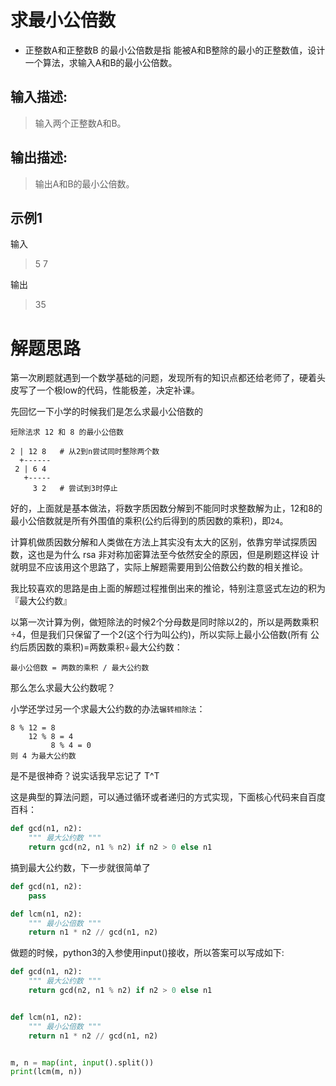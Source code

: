 # 求最小公倍数

* 正整数A和正整数B 的最小公倍数是指 能被A和B整除的最小的正整数值，设计一个算法，求输入A和B的最小公倍数。

## 输入描述:

> 输入两个正整数A和B。

## 输出描述:

> 输出A和B的最小公倍数。

## 示例1

输入
> 5 7

输出
> 35


# 解题思路

第一次刷题就遇到一个数学基础的问题，发现所有的知识点都还给老师了，硬着头皮写了一个极low的代码，性能极差，决定补课。

先回忆一下小学的时候我们是怎么求最小公倍数的

```shell script
短除法求 12 和 8 的最小公倍数

2 | 12 8   # 从2到n尝试同时整除两个数
  +------
 2 | 6 4
   +-----
     3 2   # 尝试到3时停止
```

好的，上面就是基本做法，将数字质因数分解到不能同时求整数解为止，12和8的最小公倍数就是所有外围值的乘积(公约后得到的质因数的乘积)，即`24`。

计算机做质因数分解和人类做在方法上其实没有太大的区别，依靠穷举试探质因数，这也是为什么 rsa 非对称加密算法至今依然安全的原因，但是刷题这样设
计就明显不应该用这个思路了，实际上解题需要用到公倍数公约数的相关推论。

我比较喜欢的思路是由上面的解题过程推倒出来的推论，特别注意竖式左边的积为『最大公约数』

以第一次计算为例，做短除法的时候2个分母数是同时除以2的，所以是两数乘积÷4，但是我们只保留了一个2(这个行为叫公约)，所以实际上最小公倍数(所有
公约后质因数的乘积)=两数乘积÷最大公约数：

```shell script
最小公倍数 = 两数的乘积 / 最大公约数
```

那么怎么求最大公约数呢？

小学还学过另一个求最大公约数的办法`辗转相除法`：

```shell script
8 % 12 = 8
    12 % 8 = 4
         8 % 4 = 0
则 4 为最大公约数
```

是不是很神奇？说实话我早忘记了 T^T

这是典型的算法问题，可以通过循环或者递归的方式实现，下面核心代码来自百度百科：

```python
def gcd(n1, n2):
    """ 最大公约数 """
    return gcd(n2, n1 % n2) if n2 > 0 else n1
```

搞到最大公约数，下一步就很简单了

```python
def gcd(n1, n2):
    pass

def lcm(n1, n2):
    """ 最小公倍数 """
    return n1 * n2 // gcd(n1, n2)
```

做题的时候，python3的入参使用input()接收，所以答案可以写成如下:

```python
def gcd(n1, n2):
    """ 最大公约数 """
    return gcd(n2, n1 % n2) if n2 > 0 else n1


def lcm(n1, n2):
    """ 最小公倍数 """
    return n1 * n2 // gcd(n1, n2)


m, n = map(int, input().split())
print(lcm(m, n))
```
